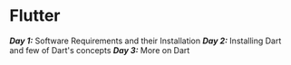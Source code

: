 # Flutter

***Day 1:*** Software Requirements and their Installation
***Day 2:*** Installing Dart and few of Dart's concepts
***Day 3:*** More on Dart 
